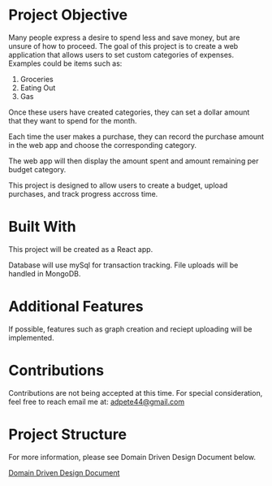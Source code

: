 # Project Objective
Many people express a desire to spend less and save money, but are unsure of how to proceed. The goal of this project is to create a web application that allows users to set custom categories of expenses. Examples could be items such as:
<ol>
  <li>Groceries</li>
  <li>Eating Out</li>
  <li>Gas</li>
</ol>

Once these users have created categories, they can set a dollar amount that they want to spend for the month.

Each time the user makes a purchase, they can record the purchase amount in the web app and choose the corresponding category.

The web app will then display the amount spent and amount remaining per budget category. 

This project is designed to allow users to create a budget, upload purchases, and track progress accross time.

# Built With
This project will be created as a React app.

Database will use mySql for transaction tracking. File uploads will be handled in MongoDB. 

# Additional Features
If possible, features such as graph creation and reciept uploading will be implemented. 

# Contributions
Contributions are not being accepted at this time. For special consideration, feel free to reach email me at: adpete44@gmail.com

# Project Structure
For more information, please see Domain Driven Design Document below.

<a href="https://github.com/Adam-Peterson/it410semesterproject/blob/main/ddd.md">Domain Driven Design Document</a>

